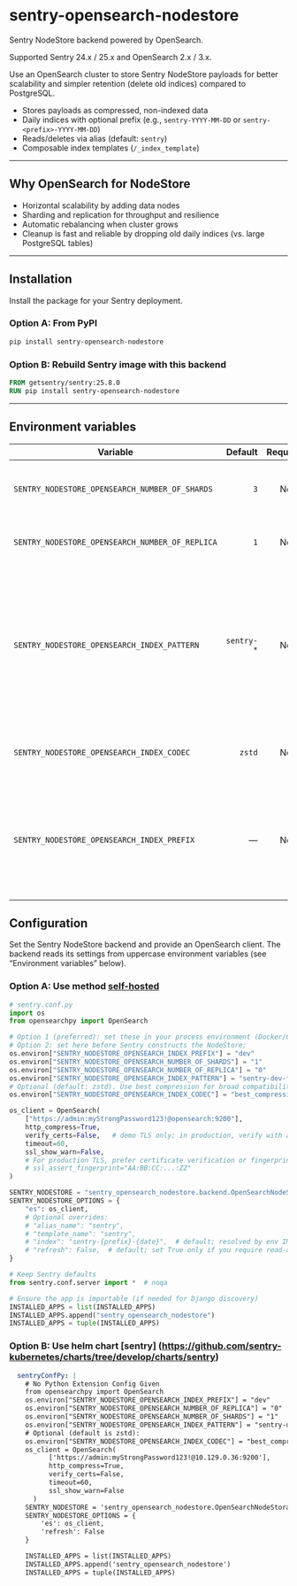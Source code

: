 # sentry-opensearch-nodestore

Sentry NodeStore backend powered by OpenSearch.

Supported Sentry 24.x / 25.x and OpenSearch 2.x / 3.x.

Use an OpenSearch cluster to store Sentry NodeStore payloads for better scalability and simpler retention (delete old indices) compared to PostgreSQL.

- Stores payloads as compressed, non-indexed data
- Daily indices with optional prefix (e.g., `sentry-YYYY-MM-DD` or `sentry-<prefix>-YYYY-MM-DD`)
- Reads/deletes via alias (default: `sentry`)
- Composable index templates (`/_index_template`)

---

## Why OpenSearch for NodeStore

- Horizontal scalability by adding data nodes
- Sharding and replication for throughput and resilience
- Automatic rebalancing when cluster grows
- Cleanup is fast and reliable by dropping old daily indices (vs. large PostgreSQL tables)

---

## Installation

Install the package for your Sentry deployment.

### Option A: From PyPI

```sh
pip install sentry-opensearch-nodestore
```

### Option B: Rebuild Sentry image with this backend

```dockerfile
FROM getsentry/sentry:25.8.0
RUN pip install sentry-opensearch-nodestore

```
---
## Environment variables
| Variable | Default | Required | Notes |
|---|---:|:---:|---|
| `SENTRY_NODESTORE_OPENSEARCH_NUMBER_OF_SHARDS` | `3` | No | Number of primary shards per daily index. Must be an integer. |
| `SENTRY_NODESTORE_OPENSEARCH_NUMBER_OF_REPLICA` | `1` | No | Number of replicas per daily index. Must be an integer. |
| `SENTRY_NODESTORE_OPENSEARCH_INDEX_PATTERN` | `sentry-*` | No | Must be a single value (one pattern). Accepts a plain string, a JSON array with exactly one item, or a comma-separated list that resolves to exactly one item. Used for the composable index template. |
| `SENTRY_NODESTORE_OPENSEARCH_INDEX_CODEC` | `zstd` | No | Index codec. Use `best_compression` if your cluster doesn’t support `zstd`. |
| `SENTRY_NODESTORE_OPENSEARCH_INDEX_PREFIX` | — | No | Optional prefix for index names. If set (e.g., `dev`), indices become `sentry-<prefix>-YYYY-MM-DD` (e.g., `sentry-dev-2025-08-29`). If not set, indices are `sentry-YYYY-MM-DD`. |



## Configuration

Set the Sentry NodeStore backend and provide an OpenSearch client. The backend reads its settings from uppercase environment variables (see “Environment variables” below).

### Option A: Use method [self-hosted](https://github.com/getsentry/self-hosted/blob/master/sentry/sentry.conf.example.py)

```python
# sentry.conf.py
import os
from opensearchpy import OpenSearch

# Option 1 (preferred): set these in your process environment (Docker/Compose, systemd, shell)
# Option 2: set here before Sentry constructs the NodeStore:
os.environ["SENTRY_NODESTORE_OPENSEARCH_INDEX_PREFIX"] = "dev"          # optional
os.environ["SENTRY_NODESTORE_OPENSEARCH_NUMBER_OF_SHARDS"] = "1"        # default: 3
os.environ["SENTRY_NODESTORE_OPENSEARCH_NUMBER_OF_REPLICA"] = "0"       # default: 1
os.environ["SENTRY_NODESTORE_OPENSEARCH_INDEX_PATTERN"] = "sentry-dev-*"  # single value
# Optional (default: zstd). Use best_compression for broad compatibility across cluster versions:
os.environ["SENTRY_NODESTORE_OPENSEARCH_INDEX_CODEC"] = "best_compression"

os_client = OpenSearch(
    ["https://admin:myStrongPassword123!@opensearch:9200"],
    http_compress=True,
    verify_certs=False,   # demo TLS only; in production, verify with a real CA/fingerprint
    timeout=60,
    ssl_show_warn=False,
    # For production TLS, prefer certificate verification or fingerprint pinning:
    # ssl_assert_fingerprint="AA:BB:CC:...:ZZ"
)

SENTRY_NODESTORE = "sentry_opensearch_nodestore.backend.OpenSearchNodeStorage"
SENTRY_NODESTORE_OPTIONS = {
    "es": os_client,
    # Optional overrides:
    # "alias_name": "sentry",
    # "template_name": "sentry",
    # "index": "sentry-{prefix}-{date}",  # default; resolved by env INDEX_PREFIX -> "sentry-<prefix>-{date}" or "sentry-{date}"
    # "refresh": False,  # default; set True only if you require read-after-write in-line
}

# Keep Sentry defaults
from sentry.conf.server import *  # noqa

# Ensure the app is importable (if needed for Django discovery)
INSTALLED_APPS = list(INSTALLED_APPS)
INSTALLED_APPS.append("sentry_opensearch_nodestore")
INSTALLED_APPS = tuple(INSTALLED_APPS)

```

### Option B: Use helm chart [sentry] (https://github.com/sentry-kubernetes/charts/tree/develop/charts/sentry)

```yaml
  sentryConfPy: |
    # No Python Extension Config Given
    from opensearchpy import OpenSearch
    os.environ["SENTRY_NODESTORE_OPENSEARCH_INDEX_PREFIX"] = "dev"
    os.environ["SENTRY_NODESTORE_OPENSEARCH_NUMBER_OF_REPLICA"] = "0"
    os.environ["SENTRY_NODESTORE_OPENSEARCH_NUMBER_OF_SHARDS"] = "1"
    os.environ["SENTRY_NODESTORE_OPENSEARCH_INDEX_PATTERN"] = "sentry-dev-*"
    # Optional (default is zstd):
    os.environ["SENTRY_NODESTORE_OPENSEARCH_INDEX_CODEC"] = "best_compression"
    os_client = OpenSearch(
          ['https://admin:myStrongPassword123!@10.129.0.36:9200'],
          http_compress=True,
          verify_certs=False,
          timeout=60,
          ssl_show_warn=False  
      )
    SENTRY_NODESTORE = 'sentry_opensearch_nodestore.OpenSearchNodeStorage'
    SENTRY_NODESTORE_OPTIONS = {
        'es': os_client,
        'refresh': False
    }

    INSTALLED_APPS = list(INSTALLED_APPS)
    INSTALLED_APPS.append('sentry_opensearch_nodestore')
    INSTALLED_APPS = tuple(INSTALLED_APPS)
```